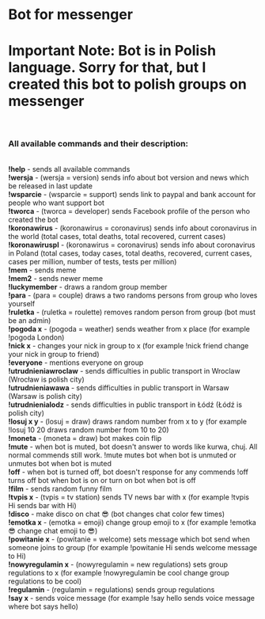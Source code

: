 # Bot for messenger

<h1>Important Note: Bot is in Polish language. Sorry for that, but I created this bot to polish groups on messenger</h1><br>
<h3>All available commands and their description:</h3><br>
<b>!help</b> - sends all available commands<br>
<b>!wersja</b> - (wersja = version) sends info about bot version and news which be released in last update<br>
<b>!wsparcie</b> - (wsparcie = support) sends link to paypal and bank account for people who want support bot<br>
<b>!tworca</b> - (tworca = developer) sends Facebook profile of the person who created the bot<br>
<b>!koronawirus</b> - (koronawirus = coronavirus) sends info about coronavirus in the world (total cases, total deaths, total recovered, current cases) <br>
<b>!koronawiruspl</b> - (koronawirus = coronavirus) sends info about coronavirus in Poland (total cases, today cases, total deaths, recovered, current cases, cases per million, number of tests, tests per million)<br>
<b>!mem</b> - sends meme<br>
<b>!mem2</b> - sends newer meme<br>
<b>!luckymember</b> - draws a random group member<br> 
<b>!para</b> - (para = couple) draws a two randoms persons from group who loves yourself<br>
<b>!ruletka</b> - (ruletka = roulette) removes random person from group (bot must be an admin)<br>
<b>!pogoda x</b> - (pogoda = weather) sends weather from x place (for example !pogoda London)<br>
<b>!nick x</b> - changes your nick in group to x (for example !nick friend change your nick in group to friend)<br>  
<b>!everyone</b> - mentions everyone on group<br>
<b>!utrudnieniawroclaw</b> - sends difficulties in public transport in Wroclaw (Wrocław is polish city)<br>
<b>!utrudnieniawawa</b> - sends difficulties in public transport in Warsaw (Warsaw is polish city)<br>
<b>!utrudnienialodz</b> - sends difficulties in public transport in Łódź (Łódź is polish city)<br>
<b>!losuj x y</b> - (losuj = draw) draws random number from x to y (for example !losuj 10 20 draws random number from 10 to 20)<br>
<b>!moneta</b> - (moneta = draw) bot makes coin flip<br>
<b>!mute</b> - when bot is muted, bot doesn't answer to words like kurwa, chuj. All normal commends still work. !mute mutes bot when bot is unmuted or unmutes bot when bot is muted<br>
<b>!off</b> - when bot is turned off, bot doesn't response for any commends !off turns off bot when bot is on or turn on bot when bot is off<br>
<b>!film</b> - sends random funny film<br>
<b>!tvpis x</b> - (tvpis = tv station) sends TV news bar with x (for example !tvpis Hi sends bar with Hi)<br>
<b>!disco</b> - make disco on chat 😎 (bot changes chat color few times)<br>
<b>!emotka x</b> - (emotka = emoji) change group emoji to x (for example !emotka 😎 change chat emoji to 😎)<br>
<b>!powitanie x</b> - (powitanie = welcome) sets message which bot send when someone joins to group (for example !powitanie Hi sends welcome message to Hi)<br>
<b>!nowyregulamin x</b> - (nowyregulamin = new regulations) sets group regulations to x (for example !nowyregulamin be cool change group regulations to be cool)<br>
<b>!regulamin</b> - (regulamin = regulations) sends group regulations<br>
<b>!say x</b> - sends voice message (for example !say hello sends voice message where bot says hello)<br>
